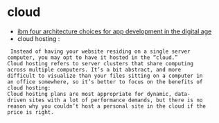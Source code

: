 # cloud

- [ibm four architecture choices for app development in the digital age](https://www.ibm.com/cloud/blog/four-architecture-choices-for-application-development)
- cloud hosting :

```
 Instead of having your website residing on a single server
computer, you may opt to have it hosted in the “cloud.”
Cloud hosting refers to server clusters that share computing
across multiple computers. It’s a bit abstract, and more
difficult to visualize than your files sitting on a computer in
an office somewhere, so it’s better to focus on the benefits of
cloud hosting:
Cloud hosting plans are most appropriate for dynamic, data-
driven sites with a lot of performance demands, but there is no
reason why you couldn’t host a personal site in the cloud if the
price is right.

```
